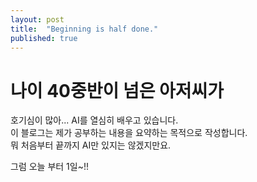 ```yaml
---
layout: post
title:  "Beginning is half done."
published: true
---
```

# 나이 40중반이 넘은 아저씨가 
호기심이 많아... AI를 열심히 배우고 있습니다.  
이 블로그는 제가 공부하는 내용을 요약하는 목적으로 작성합니다.  
뭐 처음부터 끝까지 AI만 있지는 않겠지만요.  
  
그럼 오늘 부터 1일~!!  
